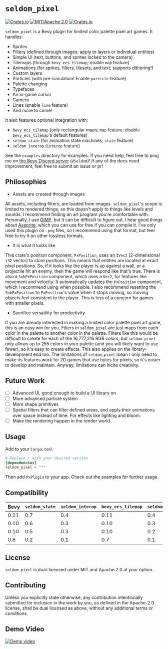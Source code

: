 # `seldom_pixel`

[![Crates.io](https://img.shields.io/crates/v/seldom_pixel.svg)](https://crates.io/crates/seldom_pixel)
[![MIT/Apache 2.0](https://img.shields.io/badge/license-MIT%2FApache-blue.svg)](https://github.com/Seldom-SE/seldom_pixel#license)
[![Crates.io](https://img.shields.io/crates/d/seldom_pixel.svg)](https://crates.io/crates/seldom_pixel)

`seldom_pixel` is a Bevy plugin for limited color palette pixel art games. It handles:

* Sprites
* Filters (defined through images; apply to layers or individual entities)
* Simple UI (text, buttons, and sprites locked to the camera)
* Tilemaps (through `bevy_ecs_tilemap`; enable `map` feature)
* Animations (for sprites, filters, tilesets, and text; supports dithering!)
* Custom layers
* Particles (with pre-simulation! Enable `particle` feature)
* Palette changing
* Typefaces
* An in-game cursor
* Camera
* Lines (enable `line` feature)
* And more to come!

It also features optional integration with:

* `bevy_ecs_tilemap` (only rectangular maps; `map` feature;
disable `bevy_ecs_tilemap`'s default features)
* `seldom_state` (for animation state machines; `state` feature)
* `seldom_interop` (`interop` feature)

See the `examples` directory for examples. If you need help, feel free to ping me
on [the Bevy Discord server](https://discord.com/invite/bevy) (`@Seldom`)! If any of the docs
need improvement, feel free to submit an issue or pr!

## Philosophies

* Assets are created through images

All assets, including filters, are loaded from images. `seldom_pixel`'s scope is limited
to rendered things, so this doesn't apply to things like levels and sounds. I recommend
finding an art program you're comfortable with. Personally, I use [GIMP](https://www.gimp.org/),
but it can be difficult to figure out. I hear good things
about [Aseprite](https://github.com/aseprite/aseprite/), which you can use for free if you
can compile it. I've only used this plugin on `.png` files, so I recommend using that format,
but feel free to try it on other lossless formats.

* It is what it looks like

This crate's position component, `PxPosition`, uses an `IVec2` (2-dimensional `i32` vector)
to store positions. This means that entities are located at exact pixel positions.
So, if it looks like the player is up against a wall, or a projectile hit an enemy, then the game
will respond like that's true. There is also a `SubPxPosition` component, which uses a `Vec2`,
for features like movement and velocity. It automatically updates the `PxPosition` component,
which I recommend using when possible. I also recommend resetting the `SubPxPosition`
to `PxPosition`'s value when it stops moving, so moving objects feel consistent to the player.
This is less of a concern for games with smaller pixels.

* Sacrifice versatility for productivity

If you are already interested in making a limited color palette pixel art game,
this is an easy win for you. Filters in `seldom_pixel` are just maps from each color
in the palette to another color in the palette. Filters like this would be difficult to create
for each of the 16,777,216 RGB colors, but `seldom_pixel` only allows up to 255 colors
in your palette (and you will likely want to use fewer), so it's easy to create effects.
This also applies on the library-development end too. The limitations of `seldom_pixel` mean
I only need to make its features work for 2D games that use bytes for pixels, so it's easier
to develop and maintain. Anyway, limitations can incite creativity.

## Future Work

- [ ] Advanced UI, good enough to build a UI library on
- [ ] More advanced particle system
- [ ] More shape primitives
- [ ] Spatial filters that can filter defined areas, and apply their animations over space
instead of time. For effects like lighting and bloom.
- [ ] Make the rendering happen in the render world

## Usage

Add to your `Cargo.toml`

```toml
# Replace * with your desired version
[dependencies]
seldom_pixel = "*"
```

Then add `PxPlugin` to your app. Check out the examples for further usage.

## Compatibility

| Bevy | `seldom_state` | `seldom_interop` | `bevy_ecs_tilemap` | `seldom_pixel` |
| ---- | -------------- | ---------------- | ------------------ | -------------- |
| 0.11 | 0.7            | 0.4              | 0.11               | 0.4            |
| 0.10 | 0.6            | 0.3              | 0.10               | 0.3            |
| 0.10 | 0.5            | 0.3              | 0.10               | 0.2            |
| 0.8  | 0.2            | 0.1              | 0.7                | 0.1            |

## License

`seldom_pixel` is dual-licensed under MIT and Apache 2.0 at your option.

## Contributing

Unless you explicitly state otherwise, any contribution intentionally submitted for inclusion
in the work by you, as defined in the Apache-2.0 license, shall be dual licensed as above,
without any additional terms or conditions.

## Demo Video

[![Demo video](https://img.youtube.com/vi/pmTPdGxYVYw/maxresdefault.jpg)](https://youtu.be/pmTPdGxYVYw)
